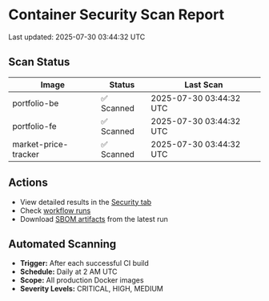 # Container Security Scan Report

Last updated: 2025-07-30 03:44:32 UTC

## Scan Status

| Image | Status | Last Scan |
|-------|--------|-----------|
| portfolio-be | ✅ Scanned | 2025-07-30 03:44:32 UTC |
| portfolio-fe | ✅ Scanned | 2025-07-30 03:44:32 UTC |
| market-price-tracker | ✅ Scanned | 2025-07-30 03:44:32 UTC |

## Actions

- View detailed results in the [Security tab](https://github.com/ktenman/portfolio/security/code-scanning)
- Check [workflow runs](https://github.com/ktenman/portfolio/actions/workflows/trivy-scan.yml)
- Download [SBOM artifacts](https://github.com/ktenman/portfolio/actions/workflows/trivy-scan.yml) from the latest run

## Automated Scanning

- **Trigger:** After each successful CI build
- **Schedule:** Daily at 2 AM UTC
- **Scope:** All production Docker images
- **Severity Levels:** CRITICAL, HIGH, MEDIUM

